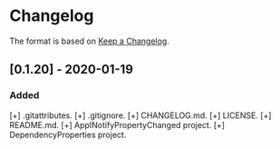 # Changelog

The format is based on [Keep a Changelog](https://keepachangelog.com/en/1.0.0/).

## [0.1.20] - 2020-01-19
### Added
  [+] .gitattributes.
  [+] .gitignore.
  [+] CHANGELOG.md.
  [+] LICENSE.
  [+] README.md.
  [+] AppINotifyPropertyChanged project.
  [+] DependencyProperties project.
